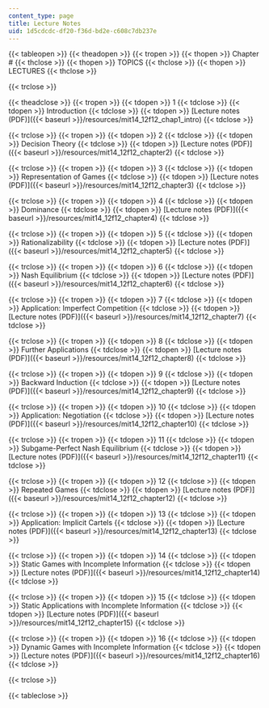 ```yaml
---
content_type: page
title: Lecture Notes
uid: 1d5cdcdc-df20-f36d-bd2e-c608c7db237e
---
```


{{< tableopen >}}
{{< theadopen >}}
{{< tropen >}}
{{< thopen >}}
Chapter #
{{< thclose >}}
{{< thopen >}}
TOPICS
{{< thclose >}}
{{< thopen >}}
LECTURES
{{< thclose >}}

{{< trclose >}}

{{< theadclose >}}
{{< tropen >}}
{{< tdopen >}}
1
{{< tdclose >}}
{{< tdopen >}}
Introduction
{{< tdclose >}}
{{< tdopen >}}
[Lecture notes (PDF)]({{< baseurl >}}/resources/mit14_12f12_chap1_intro)
{{< tdclose >}}

{{< trclose >}}
{{< tropen >}}
{{< tdopen >}}
2
{{< tdclose >}}
{{< tdopen >}}
Decision Theory
{{< tdclose >}}
{{< tdopen >}}
[Lecture notes (PDF)]({{< baseurl >}}/resources/mit14_12f12_chapter2)
{{< tdclose >}}

{{< trclose >}}
{{< tropen >}}
{{< tdopen >}}
3
{{< tdclose >}}
{{< tdopen >}}
Representation of Games
{{< tdclose >}}
{{< tdopen >}}
[Lecture notes (PDF)]({{< baseurl >}}/resources/mit14_12f12_chapter3)
{{< tdclose >}}

{{< trclose >}}
{{< tropen >}}
{{< tdopen >}}
4
{{< tdclose >}}
{{< tdopen >}}
Dominance
{{< tdclose >}}
{{< tdopen >}}
[Lecture notes (PDF)]({{< baseurl >}}/resources/mit14_12f12_chapter4)
{{< tdclose >}}

{{< trclose >}}
{{< tropen >}}
{{< tdopen >}}
5
{{< tdclose >}}
{{< tdopen >}}
Rationalizability
{{< tdclose >}}
{{< tdopen >}}
[Lecture notes (PDF)]({{< baseurl >}}/resources/mit14_12f12_chapter5)
{{< tdclose >}}

{{< trclose >}}
{{< tropen >}}
{{< tdopen >}}
6
{{< tdclose >}}
{{< tdopen >}}
Nash Equilibrium
{{< tdclose >}}
{{< tdopen >}}
[Lecture notes (PDF)]({{< baseurl >}}/resources/mit14_12f12_chapter6)
{{< tdclose >}}

{{< trclose >}}
{{< tropen >}}
{{< tdopen >}}
7
{{< tdclose >}}
{{< tdopen >}}
Application: Imperfect Competition
{{< tdclose >}}
{{< tdopen >}}
[Lecture notes (PDF)]({{< baseurl >}}/resources/mit14_12f12_chapter7)
{{< tdclose >}}

{{< trclose >}}
{{< tropen >}}
{{< tdopen >}}
8
{{< tdclose >}}
{{< tdopen >}}
Further Applications
{{< tdclose >}}
{{< tdopen >}}
[Lecture notes (PDF)]({{< baseurl >}}/resources/mit14_12f12_chapter8)
{{< tdclose >}}

{{< trclose >}}
{{< tropen >}}
{{< tdopen >}}
9
{{< tdclose >}}
{{< tdopen >}}
Backward Induction
{{< tdclose >}}
{{< tdopen >}}
[Lecture notes (PDF)]({{< baseurl >}}/resources/mit14_12f12_chapter9)
{{< tdclose >}}

{{< trclose >}}
{{< tropen >}}
{{< tdopen >}}
10
{{< tdclose >}}
{{< tdopen >}}
Application: Negotiation
{{< tdclose >}}
{{< tdopen >}}
[Lecture notes (PDF)]({{< baseurl >}}/resources/mit14_12f12_chapter10)
{{< tdclose >}}

{{< trclose >}}
{{< tropen >}}
{{< tdopen >}}
11
{{< tdclose >}}
{{< tdopen >}}
Subgame-Perfect Nash Equilibrium
{{< tdclose >}}
{{< tdopen >}}
[Lecture notes (PDF)]({{< baseurl >}}/resources/mit14_12f12_chapter11)
{{< tdclose >}}

{{< trclose >}}
{{< tropen >}}
{{< tdopen >}}
12
{{< tdclose >}}
{{< tdopen >}}
Repeated Games
{{< tdclose >}}
{{< tdopen >}}
[Lecture notes (PDF)]({{< baseurl >}}/resources/mit14_12f12_chapter12)
{{< tdclose >}}

{{< trclose >}}
{{< tropen >}}
{{< tdopen >}}
13
{{< tdclose >}}
{{< tdopen >}}
Application: Implicit Cartels
{{< tdclose >}}
{{< tdopen >}}
[Lecture notes (PDF)]({{< baseurl >}}/resources/mit14_12f12_chapter13)
{{< tdclose >}}

{{< trclose >}}
{{< tropen >}}
{{< tdopen >}}
14
{{< tdclose >}}
{{< tdopen >}}
Static Games with Incomplete Information
{{< tdclose >}}
{{< tdopen >}}
[Lecture notes (PDF)]({{< baseurl >}}/resources/mit14_12f12_chapter14)
{{< tdclose >}}

{{< trclose >}}
{{< tropen >}}
{{< tdopen >}}
15
{{< tdclose >}}
{{< tdopen >}}
Static Applications with Incomplete Information
{{< tdclose >}}
{{< tdopen >}}
[Lecture notes (PDF)]({{< baseurl >}}/resources/mit14_12f12_chapter15)
{{< tdclose >}}

{{< trclose >}}
{{< tropen >}}
{{< tdopen >}}
16
{{< tdclose >}}
{{< tdopen >}}
Dynamic Games with Incomplete Information
{{< tdclose >}}
{{< tdopen >}}
[Lecture notes (PDF)]({{< baseurl >}}/resources/mit14_12f12_chapter16)
{{< tdclose >}}

{{< trclose >}}

{{< tableclose >}}